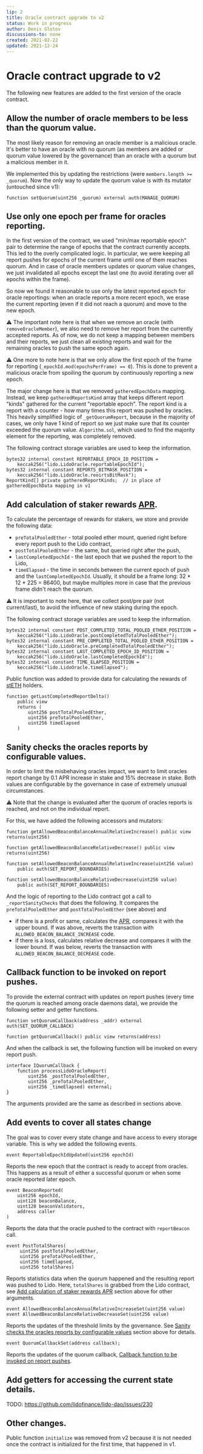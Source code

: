 ```yaml
---
lip: 2
title: Oracle contract upgrade to v2
status: Work in progress
author: Denis Glotov
discussions-to: none
created: 2021-02-22
updated: 2021-12-24
---
```


# Oracle contract upgrade to v2

The following new features are added to the first version of the oracle contract.


## Allow the number of oracle members to be less than the quorum value.

The most likely reason for removing an oracle member is a malicious oracle. It's better to have an
oracle with no quorum (as members are added or quorum value lowered by the governance) than an
oracle with a quorum but a malicious member in it.

We implemented this by updating the restrictions (were `members.length >= _quorum`). Now the only
way to update the quorum value is with its mutator (untouched since v1):

    function setQuorum(uint256 _quorum) external auth(MANAGE_QUORUM)


## Use only one epoch per frame for oracles reporting.

In the first version of the contract, we used "min/max reportable epoch" pair to determine the range
of epochs that the contract currently accepts. This led to the overly complicated logic. In
particular, we were keeping all report pushes for epochs of the current frame until one of them
reaches quorum. And in case of oracle members updates or quorum value changes, we just invalidated
all epochs except the last one (to avoid iterating over all epochs within the frame).

So now we found it reasonable to use only the latest reported epoch for oracle reportings: when an
oracle reports a more recent epoch, we erase the current reporting (even if it did not reach a
quorum) and move to the new epoch.

⚠️ The important note here is that when we remove an oracle (with `removeOracleMember`), we also need
to remove her report from the currently accepted reports. As of now, we do not keep a mapping
between members and their reports, we just clean all existing reports and wait for the remaining
oracles to push the same epoch again.

⚠️ One more to note here is that we only allow the first epoch of the frame for reporting
(`_epochId.mod(epochsPerFrame) == 0`). This is done to prevent a malicious oracle from spoiling the
quorum by continuously reporting a new epoch.

The major change here is that we removed `gatheredEpochData` mapping. Instead, we keep
`gatheredReportsKind` array that keeps different report "kinds" gathered for the current "reportable
epoch". The report kind is a report with a counter - how many times this report was pushed by
oracles. This heavily simplified logic of `_getQuorumReport`, because in the majority of cases, we
only have 1 kind of report so we just make sure that its counter exceeded the quorum value.
`Algorithm.sol`, which used to find the majority element for the reporting, was completely removed.

The following contract storage variables are used to keep the information.

    bytes32 internal constant REPORTABLE_EPOCH_ID_POSITION =
        keccak256("lido.LidoOracle.reportableEpochId");
    bytes32 internal constant REPORTS_BITMASK_POSITION =
        keccak256("lido.LidoOracle.reoirtsBitMask");
    ReportKind[] private gatheredReportKinds;  // in place of gatheredEpochData mapping in v1


## Add calculation of staker rewards [APR][1].

To calculate the percentage of rewards for stakers, we store and provide the following data:

* `preTotalPooledEther` - total pooled ether mount, queried right before every report push to the
  Lido contract,
* `postTotalPooledEther` - the same, but queried right after the push,
* `lastCompletedEpochId` - the last epoch that we pushed the report to the Lido,
* `timeElapsed` - the time in seconds between the current epoch of push and the
  `lastCompletedEpochId`. Usually, it should be a frame long: 32 * 12 * 225 = 86400, but maybe
  multiples more in case that the previous frame didn't reach the quorum.

⚠️ It is important to note here, that we collect post/pre pair (not current/last), to avoid the
influence of new staking during the epoch.

The following contract storage variables are used to keep the information.

    bytes32 internal constant POST_COMPLETED_TOTAL_POOLED_ETHER_POSITION =
        keccak256("lido.LidoOracle.postCompletedTotalPooledEther");
    bytes32 internal constant PRE_COMPLETED_TOTAL_POOLED_ETHER_POSITION =
        keccak256("lido.LidoOracle.preCompletedTotalPooledEther");
    bytes32 internal constant LAST_COMPLETED_EPOCH_ID_POSITION =
        keccak256("lido.LidoOracle.lastCompletedEpochId");
    bytes32 internal constant TIME_ELAPSED_POSITION =
        keccak256("lido.LidoOracle.timeElapsed");

Public function was added to provide data for calculating the rewards of [stETH][2] holders.

    function getLastCompletedReportDelta()
        public view
        returns (
            uint256 postTotalPooledEther,
            uint256 preTotalPooledEther,
            uint256 timeElapsed
        )


## Sanity checks the oracles reports by configurable values.

In order to limit the misbehaving oracles impact, we want to limit oracles report change by 0.1 APR
increase in stake and 15% decrease in stake. Both values are configurable by the governance in case of
extremely unusual circumstances.

⚠️ Note that the change is evaluated after the quorum of oracles reports is reached, and not on the
individual report.

For this, we have added the following accessors and mutators:

    function getAllowedBeaconBalanceAnnualRelativeIncrease() public view returns(uint256)

    function getAllowedBeaconBalanceRelativeDecrease() public view returns(uint256)

    function setAllowedBeaconBalanceAnnualRelativeIncrease(uint256 value)
        public auth(SET_REPORT_BOUNDARIES)

    function setAllowedBeaconBalanceRelativeDecrease(uint256 value)
        public auth(SET_REPORT_BOUNDARIES)

And the logic of reporting to the Lido contract got a call to `_reportSanityChecks` that does the
following. It compares the `preTotalPooledEther` and `postTotalPooledEther` (see above) and

* if there is a profit or same, calculates the [APR][1], compares it with the upper bound. If was above,
  reverts the transaction with `ALLOWED_BEACON_BALANCE_INCREASE` code.
* if there is a loss, calculates relative decrease and compares it with the lower bound. If was
  below, reverts the transaction with `ALLOWED_BEACON_BALANCE_DECREASE` code.


## Callback function to be invoked on report pushes.

To provide the external contract with updates on report pushes (every time the quorum is reached
among oracle daemons data), we provide the following setter and getter functions.

    function setQuorumCallback(address _addr) external auth(SET_QUORUM_CALLBACK)

    function getQuorumCallback() public view returns(address)

And when the callback is set, the following function will be invoked on every report push.

    interface IQuorumCallback {
        function processLidoOracleReport(
            uint256 _postTotalPooledEther,
            uint256 _preTotalPooledEther,
            uint256 _timeElapsed) external;
    }

The arguments provided are the same as described in sections above.


## Add events to cover all states change

The goal was to cover every state change and have access to every storage variable. This is why we
added the following events.

    event ReportableEpochIdUpdated(uint256 epochId)
    
Reports the new epoch that the contract is ready to accept from oracles. This happens as a result of
either a successful quorum or when some oracle reported later epoch.
    
    event BeaconReported(
        uint256 epochId,
        uint128 beaconBalance,
        uint128 beaconValidators,
        address caller
    )
    
Reports the data that the oracle pushed to the contract with `reportBeacon` call.
    
    event PostTotalShares(
         uint256 postTotalPooledEther,
         uint256 preTotalPooledEther,
         uint256 timeElapsed,
         uint256 totalShares)

Reports statistics data when the quorum happened and the resulting report was pushed to Lido. Here,
`totalShares` is grabbed from the Lido contract, see [Add calculation of staker rewards APR][3]
section above for other arguments.
         
    event AllowedBeaconBalanceAnnualRelativeIncreaseSet(uint256 value)
    event AllowedBeaconBalanceRelativeDecreaseSet(uint256 value)

Reports the updates of the threshold limits by the governance. 
See [Sanity checks the oracles reports by configurable values][4] section above for details.

    event QuorumCallbackSet(address callback);

Reports the updates of the quorum callback, [Callback function to be invoked on report pushes][5].


## Add getters for accessing the current state details.

TODO: https://github.com/lidofinance/lido-dao/issues/230


## Other changes.

Public function `initialize` was removed from v2 because it is not needed once the contract is
initialized for the first time, that happened in v1.


[1]: https://en.wikipedia.org/wiki/Annual_percentage_rate
[2]: https://lido.fi/faq
[3]: #add-calculation-of-staker-rewards-apr
[4]: #sanity-checks-the-oracles-reports-by-configurable-values
[5]: #callback-function-to-be-invoked-on-report-pushes
